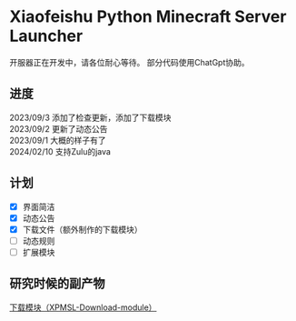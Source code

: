 # Xiaofeishu Python Minecraft Server Launcher

开服器正在开发中，请各位耐心等待。
部分代码使用ChatGpt协助。

## 进度
2023/09/3 添加了检查更新，添加了下载模块  
2023/09/2 更新了动态公告  
2023/09/1 大概的样子有了  
2024/02/10 支持Zulu的java


## 计划
- [x] 界面简洁
- [x] 动态公告
- [x] 下载文件（额外制作的下载模块）
- [ ] 动态规则
- [ ] 扩展模块
## 研究时候的副产物

[下载模块（XPMSL-Download-module）](https://github.com/ymh0000123/XPMSL-Download-module/)